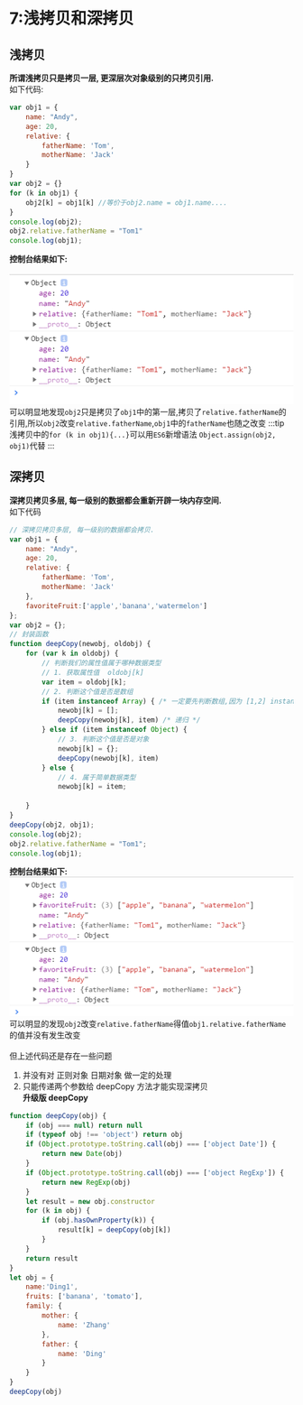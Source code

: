# 7:浅拷贝和深拷贝
## 浅拷贝
**所谓浅拷贝只是拷贝一层, 更深层次对象级别的只拷贝引用.**<br>
如下代码:
``` javaScript
var obj1 = {
    name: "Andy",
    age: 20,
    relative: {
        fatherName: 'Tom',
        motherName: 'Jack'
    }
}
var obj2 = {}
for (k in obj1) {
    obj2[k] = obj1[k] //等价于obj2.name = obj1.name....
}
console.log(obj2);
obj2.relative.fatherName = "Tom1"
console.log(obj1);                 
```
**控制台结果如下:**<br><br>
![qiankaobei](../images/qiankaobei.png)<br>
可以明显地发现`obj2`只是拷贝了`obj1`中的第一层,拷贝了`relative.fatherName`的引用,所以`obj2`改变`relative.fatherName`,`obj1`中的`fatherName`也随之改变
:::tip
浅拷贝中的`for (k in obj1){...}`可以用`ES6`新增语法 `Object.assign(obj2, obj1)`代替
:::

## 深拷贝
**深拷贝拷贝多层, 每一级别的数据都会重新开辟一块内存空间.**<br>
如下代码
``` javaScript
// 深拷贝拷贝多层, 每一级别的数据都会拷贝.
var obj1 = {
    name: "Andy",
    age: 20,
    relative: {
        fatherName: 'Tom',
        motherName: 'Jack'
    },
    favoriteFruit:['apple','banana','watermelon']
};
var obj2 = {};
// 封装函数 
function deepCopy(newobj, oldobj) {
    for (var k in oldobj) {
        // 判断我们的属性值属于哪种数据类型
        // 1. 获取属性值  oldobj[k]
        var item = oldobj[k];
        // 2. 判断这个值是否是数组
        if (item instanceof Array) { /* 一定要先判断数组,因为 [1,2] instanceof Object为 true */
            newobj[k] = [];
            deepCopy(newobj[k], item) /* 递归 */
        } else if (item instanceof Object) {
            // 3. 判断这个值是否是对象
            newobj[k] = {};
            deepCopy(newobj[k], item)
        } else {
            // 4. 属于简单数据类型
            newobj[k] = item;
        
    }
}
deepCopy(obj2, obj1);
console.log(obj2);
obj2.relative.fatherName = "Tom1";
console.log(obj1);
```
**控制台结果如下:**<br>
![deepCopy](../images/deepCopy.png)<br>
可以明显的发现`obj2`改变`relative.fatherName`得值`obj1.relative.fatherName`的值并没有发生改变<br><br>
但上述代码还是存在一些问题<br>
1. 并没有对 正则对象 日期对象 做一定的处理
2. 只能传递两个参数给 deepCopy 方法才能实现深拷贝</br>
**升级版 deepCopy**</br>
```js
function deepCopy(obj) {
    if (obj === null) return null 
    if (typeof obj !== 'object') return obj
    if (Object.prototype.toString.call(obj) === ['object Date']) {
        return new Date(obj)
    } 
    if (Object.prototype.toString.call(obj) === ['object RegExp']) {
        return new RegExp(obj)
    }
    let result = new obj.constructor
    for (k in obj) {
        if (obj.hasOwnProperty(k)) {
            result[k] = deepCopy(obj[k])
        }
    }
    return result
}
let obj = {
    name:'Ding1',
    fruits: ['banana', 'tomato'],
    family: {
        mother: {
            name: 'Zhang'
        },
        father: {
            name: 'Ding'
        }
    }
}
deepCopy(obj)
```


